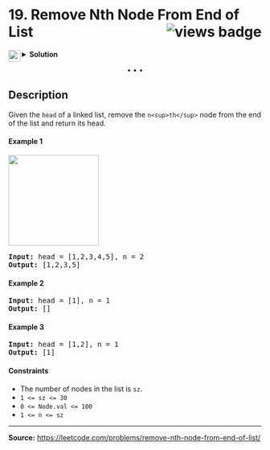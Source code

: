 <h1>
19. Remove Nth Node From End of List
<img src="https://tinyurl.com/2hja3bhz" align="right" alt="views badge">
</h1>

<details>
<summary>
    <img src="https://git.io/JDE5D" height="24" align="left" alt="swift">
    <b>Solution</b>
</summary>

<br/>

```swift
class Solution {
    func removeNthFromEnd(_ head: ListNode?, _ n: Int) -> ListNode? {
        let node = ListNode(0)
        node.next = head
        
        var prev: ListNode? = node
        var post: ListNode? = node
        
        for _ in 0..<n {
            guard let next = post?.next else { continue }
            post = next
        }
        
        while let postNext = post?.next, let prevNext = prev?.next {
            prev = prevNext
            post = postNext
        }
        
        prev!.next = prev!.next!.next
        
        return node.next
    }
}
```

<p>
<a href="https://gist.github.com/asahiocean/1c34f7dd1cc2de8afe7f47ee1fea394b">
<img src="https://git.io/JDNlC" alt="GitHub Gist" height="18" align="center">
</a>
<a href="https://leetcode.com/problems/remove-nth-node-from-end-of-list/discuss/1644146/">
<img src="https://git.io/JDSVA" alt="LeetCode Discuss" height="28" align="right">
</a>
</p>
    
</details>

<p align="center">• • •</p>

## Description

Given the `head` of a linked list, remove the `n<sup>th</sup>` node from the end of the list and return its head.

#### Example 1

<p>
<img src="https://assets.leetcode.com/uploads/2020/10/03/remove_ex1.jpg" height="180">
</p>

<pre>
<b>Input:</b> head = [1,2,3,4,5], n = 2
<b>Output:</b> [1,2,3,5]
</pre>

#### Example 2

<pre>
<b>Input:</b> head = [1], n = 1
<b>Output:</b> []
</pre>

#### Example 3

<pre>
<b>Input:</b> head = [1,2], n = 1
<b>Output:</b> [1]
</pre>

#### Constraints

* The number of nodes in the list is `sz`.
* `1 <= sz <= 30`
* `0 <= Node.val <= 100`
* `1 <= n <= sz`

---

**Source:** https://leetcode.com/problems/remove-nth-node-from-end-of-list/

